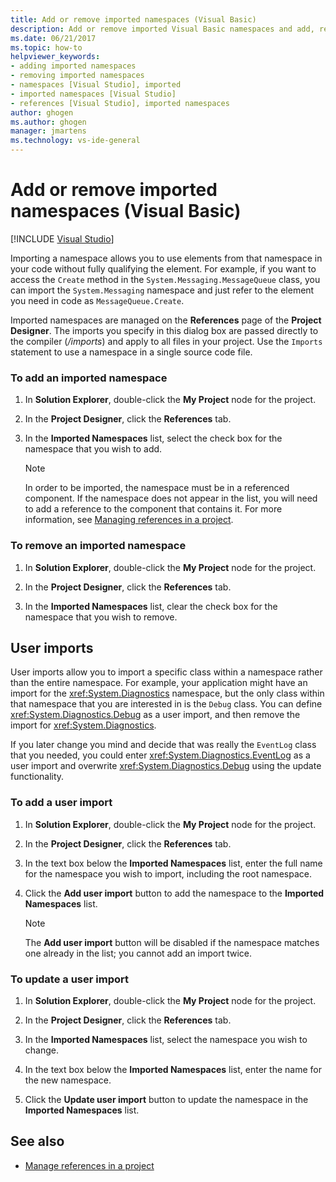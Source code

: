 ```yaml
---
title: Add or remove imported namespaces (Visual Basic)
description: Add or remove imported Visual Basic namespaces and add, remove, or update user imports with the Project Designer in Visual Studio.
ms.date: 06/21/2017
ms.topic: how-to
helpviewer_keywords:
- adding imported namespaces
- removing imported namespaces
- namespaces [Visual Studio], imported
- imported namespaces [Visual Studio]
- references [Visual Studio], imported namespaces
author: ghogen
ms.author: ghogen
manager: jmartens
ms.technology: vs-ide-general
---
```

# Add or remove imported namespaces (Visual Basic)

 [!INCLUDE [Visual Studio](~/includes/applies-to-version/vs-windows-only.md)]

Importing a namespace allows you to use elements from that namespace in your code without fully qualifying the element. For example, if you want to access the `Create` method in the `System.Messaging.MessageQueue` class, you can import the `System.Messaging` namespace and just refer to the element you need in code as `MessageQueue.Create`.

Imported namespaces are managed on the **References** page of the **Project Designer**. The imports you specify in this dialog box are passed directly to the compiler (*/imports*) and apply to all files in your project. Use the `Imports` statement to use a namespace in a single source code file.

### To add an imported namespace

1. In **Solution Explorer**, double-click the **My Project** node for the project.

2. In the **Project Designer**, click the **References** tab.

3. In the **Imported Namespaces** list, select the check box for the namespace that you wish to add.

    > [!NOTE]
    > In order to be imported, the namespace must be in a referenced component. If the namespace does not appear in the list, you will need to add a reference to the component that contains it. For more information, see [Managing references in a project](managing-references-in-a-project.md).

### To remove an imported namespace

1. In **Solution Explorer**, double-click the **My Project** node for the project.

2. In the **Project Designer**, click the **References** tab.

3. In the **Imported Namespaces** list, clear the check box for the namespace that you wish to remove.

## User imports
User imports allow you to import a specific class within a namespace rather than the entire namespace. For example, your application might have an import for the <xref:System.Diagnostics> namespace, but the only class within that namespace that you are interested in is the `Debug` class. You can define <xref:System.Diagnostics.Debug> as a user import, and then remove the import for <xref:System.Diagnostics>.

If you later change you mind and decide that was really the `EventLog` class that you needed, you could enter <xref:System.Diagnostics.EventLog> as a user import and overwrite <xref:System.Diagnostics.Debug> using the update functionality.

### To add a user import

1. In **Solution Explorer**, double-click the **My Project** node for the project.

2. In the **Project Designer**, click the **References** tab.

3. In the text box below the **Imported Namespaces** list, enter the full name for the namespace you wish to import, including the root namespace.

4. Click the **Add user import** button to add the namespace to the **Imported Namespaces** list.

    > [!NOTE]
    > The **Add user import** button will be disabled if the namespace matches one already in the list; you cannot add an import twice.

### To update a user import

1. In **Solution Explorer**, double-click the **My Project** node for the project.

2. In the **Project Designer**, click the **References** tab.

3. In the **Imported Namespaces** list, select the namespace you wish to change.

4. In the text box below the **Imported Namespaces** list, enter the name for the new namespace.

5. Click the **Update user import** button to update the namespace in the **Imported Namespaces** list.

## See also

- [Manage references in a project](../ide/managing-references-in-a-project.md)
